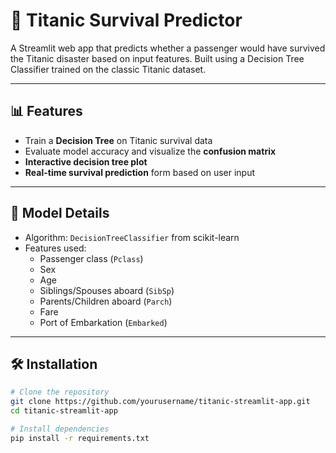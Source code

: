 # 🚢 Titanic Survival Predictor

A Streamlit web app that predicts whether a passenger would have survived the Titanic disaster based on input features. Built using a Decision Tree Classifier trained on the classic Titanic dataset.

---

## 📊 Features

- Train a **Decision Tree** on Titanic survival data
- Evaluate model accuracy and visualize the **confusion matrix**
- **Interactive decision tree plot**
- **Real-time survival prediction** form based on user input

---

## 🧠 Model Details

- Algorithm: `DecisionTreeClassifier` from scikit-learn
- Features used:
  - Passenger class (`Pclass`)
  - Sex
  - Age
  - Siblings/Spouses aboard (`SibSp`)
  - Parents/Children aboard (`Parch`)
  - Fare
  - Port of Embarkation (`Embarked`)

---

## 🛠️ Installation

```bash
# Clone the repository
git clone https://github.com/yourusername/titanic-streamlit-app.git
cd titanic-streamlit-app

# Install dependencies
pip install -r requirements.txt
